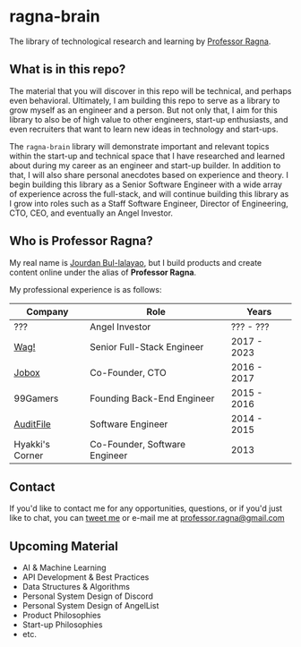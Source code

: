 # ragna-brain
The library of technological research and learning by [Professor Ragna](https://twitter.com/professorragna).

## What is in this repo?
The material that you will discover in this repo will be technical, and perhaps even behavioral. Ultimately, I am building this repo to serve as a library to grow myself as an engineer and a person. But not only that, I aim for this library to also be of high value to other engineers, start-up enthusiasts, and even recruiters that want to learn new ideas in technology and start-ups.

The `ragna-brain` library will demonstrate important and relevant topics within the start-up and technical space that I have researched and learned about during my career as an engineer and start-up builder. In addition to that, I will also share personal anecdotes based on experience and theory. I begin building this library as a Senior Software Engineer with a wide array of experience across the full-stack, and will continue building this library as I grow into roles such as a Staff Software Engineer, Director of Engineering, CTO, CEO, and eventually an Angel Investor.

## Who is Professor Ragna?

My real name is [Jourdan Bul-lalayao](https://linkedin.com/jpbullalayao), but I build products and create content online under the alias of **Professor Ragna**. 

My professional experience is as follows:

Company | Role | Years
--- | --- | ---
??? | Angel Investor | ??? - ???
[Wag!](https://wagwalking.com) | Senior Full-Stack Engineer | 2017 - 2023  
[Jobox](https://www.jobox.ai) | Co-Founder, CTO | 2016 - 2017  
99Gamers | Founding Back-End Engineer | 2015 - 2016  
[AuditFile](https://auditfile.com) | Software Engineer | 2014 - 2015
Hyakki's Corner | Co-Founder, Software Engineer | 2013  

## Contact

If you'd like to contact me for any opportunities, questions, or if you'd just like to chat, you can [tweet me](https://twitter.com/professorragna) or e-mail me at professor.ragna@gmail.com


## Upcoming Material
- AI & Machine Learning
- API Development & Best Practices
- Data Structures & Algorithms
- Personal System Design of Discord
- Personal System Design of AngelList
- Product Philosophies
- Start-up Philosophies
- etc.
